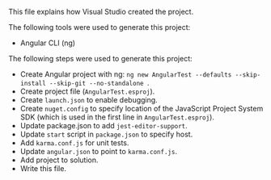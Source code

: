 This file explains how Visual Studio created the project.

The following tools were used to generate this project:
- Angular CLI (ng)

The following steps were used to generate this project:
- Create Angular project with ng: `ng new AngularTest --defaults --skip-install --skip-git --no-standalone `.
- Create project file (`AngularTest.esproj`).
- Create `launch.json` to enable debugging.
- Create `nuget.config` to specify location of the JavaScript Project System SDK (which is used in the first line in `AngularTest.esproj`).
- Update package.json to add `jest-editor-support`.
- Update `start` script in `package.json` to specify host.
- Add `karma.conf.js` for unit tests.
- Update `angular.json` to point to `karma.conf.js`.
- Add project to solution.
- Write this file.
